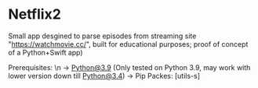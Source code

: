 #  Netflix2

Small app desgined to parse episodes from streaming site "https://watchmovie.cc/", built for educational purposes; proof of concept of a Python+Swift app)

Prerequisites: \n
-> Python@3.9 (Only tested on Python 3.9, may work with lower version down till Python@3.4)
-> Pip Packes: [utils-s]


